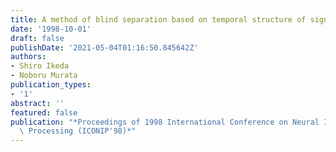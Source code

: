 ```yaml
---
title: A method of blind separation based on temporal structure of signals
date: '1998-10-01'
draft: false
publishDate: '2021-05-04T01:16:50.845642Z'
authors:
- Shiro Ikeda
- Noboru Murata
publication_types:
- '1'
abstract: ''
featured: false
publication: "*Proceedings of 1998 International Conference on Neural Information\
  \ Processing (ICONIP'98)*"
---
```

